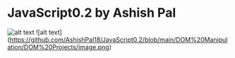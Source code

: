 # JavaScript0.2 by Ashish Pal
![alt text](https://www.tutorialrepublic.com/lib/images/javascript-illustration.png)
![alt text] (https://github.com/AshishPal18/JavaScript0.2/blob/main/DOM%20Manipulation/DOM%20Projects/image.png)
